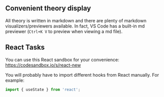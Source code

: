 ## Convenient theory display
All theory is written in markdown and there are plenty of markdown visualizers/previewers available. In fact, VS Code has a built-in md previewer (`Ctrl+K V` to preview when viewing a md file).

## React Tasks
You can use this React sandbox for your convenience:
https://codesandbox.io/s/react-new

You will probably have to import different hooks from React manually. For example:
```jsx
import { useState } from 'react';
```